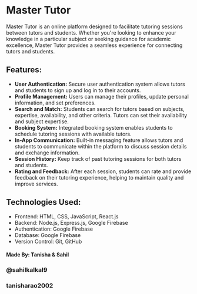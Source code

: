 <h1>Master Tutor</h1>
Master Tutor is an online platform designed to facilitate tutoring sessions between tutors and students. Whether you're looking to enhance your knowledge in a particular subject or seeking guidance for academic excellence, Master Tutor provides a seamless experience for connecting tutors and students.

<h2>Features:</h2>
<ul>
  <li><b>User Authentication:</b> Secure user authentication system allows tutors and students to sign up and log in to their accounts.</li>
  <li><b>Profile Management:</b> Users can manage their profiles, update personal information, and set preferences.</li>
  <li><b>Search and Match:</b> Students can search for tutors based on subjects, expertise, availability, and other criteria. Tutors can set their availability and subject expertise.</li>
  <li><b>Booking System:</b> Integrated booking system enables students to schedule tutoring sessions with available tutors.</li>
  <li><b>In-App Communication:</b> Built-in messaging feature allows tutors and students to communicate within the platform to discuss session details and exchange information.</li>
  <li><b>Session History:</b> Keep track of past tutoring sessions for both tutors and students.</li>
  <li><b>Rating and Feedback:</b> After each session, students can rate and provide feedback on their tutoring experience, helping to maintain quality and improve services.</li>
</ul>

<h2>Technologies Used: </h2>
<ul>
  <li>Frontend: HTML, CSS, JavaScript, React.js</li>
  <li>Backend: Node.js, Express.js, Google Firebase</li>
  <li>Authentication: Google Firebase</li>
  <li>Database: Google Firebase</li>
  <li>Version Control: Git, GitHub</li>
</ul>

<h4>Made By: Tanisha & Sahil</h4>
<h3>@sahilkalkal9</h3>
<h3>tanisharao2002</h3>




